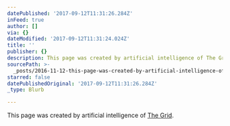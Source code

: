 ```yaml
---
datePublished: '2017-09-12T11:31:26.284Z'
inFeed: true
author: []
via: {}
dateModified: '2017-09-12T11:31:24.024Z'
title: ''
publisher: {}
description: This page was created by artificial intelligence of The Grid.
sourcePath: >-
  _posts/2016-11-12-this-page-was-created-by-artificial-intelligence-of-the-grid.md
starred: false
datePublishedOriginal: '2017-09-12T11:31:26.284Z'
_type: Blurb

---
```

This page was created by artificial intelligence of [The Grid][0].

[0]: http://thegrid.ai/ "The Grid"